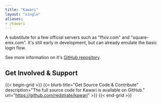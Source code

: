```yaml
---
title: "Kawari"
layout: "single"
aliases:
- /kawari
---
```


A substitute for a few official servers such as "ffxiv.com" and "square-enix.com". It's still early in development, but can already emulate the basic login flow.

See more information on it's [GitHub repository](https://github.com/redstrate/Kawari).

## Get Involved & Support

{{< begin-grid >}}
{{< blurb title="Get Source Code & Contribute" description="The full source code for Kawari is available on GitHub." url="https://github.com/redstrate/kawari" >}}
{{< end-grid >}}
